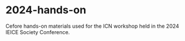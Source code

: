 # 2024-hands-on
Cefore hands-on materials used for the ICN workshop held in the 2024 IEICE Society Conference.
